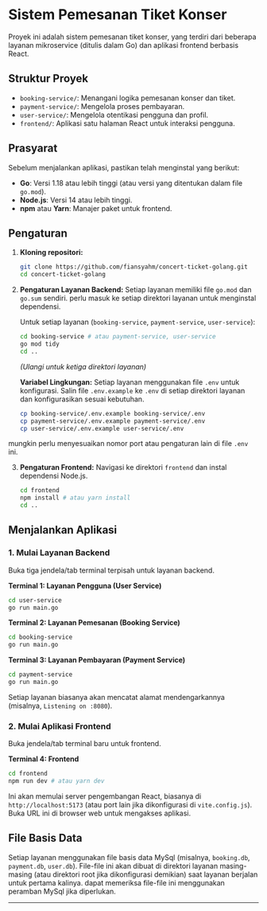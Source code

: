 # Sistem Pemesanan Tiket Konser

Proyek ini adalah sistem pemesanan tiket konser, yang terdiri dari beberapa layanan mikroservice (ditulis dalam Go) dan aplikasi frontend berbasis React.

## Struktur Proyek

-   `booking-service/`: Menangani logika pemesanan konser dan tiket.
-   `payment-service/`: Mengelola proses pembayaran.
-   `user-service/`: Mengelola otentikasi pengguna dan profil.
-   `frontend/`: Aplikasi satu halaman React untuk interaksi pengguna.

## Prasyarat

Sebelum menjalankan aplikasi, pastikan telah menginstal yang berikut:

-   **Go**: Versi 1.18 atau lebih tinggi (atau versi yang ditentukan dalam file `go.mod`).
-   **Node.js**: Versi 14 atau lebih tinggi.
-   **npm** atau **Yarn**: Manajer paket untuk frontend.

## Pengaturan

1.  **Kloning repositori:**
    ```bash
    git clone https://github.com/fiansyahm/concert-ticket-golang.git
    cd concert-ticket-golang
    ```

2.  **Pengaturan Layanan Backend:**
    Setiap layanan memiliki file `go.mod` dan `go.sum` sendiri. perlu masuk ke setiap direktori layanan untuk menginstal dependensi.

    Untuk setiap layanan (`booking-service`, `payment-service`, `user-service`):
    ```bash
    cd booking-service # atau payment-service, user-service
    go mod tidy
    cd ..
    ```
    *(Ulangi untuk ketiga direktori layanan)*

    **Variabel Lingkungan:**
    Setiap layanan menggunakan file `.env` untuk konfigurasi. Salin file `.env.example` ke `.env` di setiap direktori layanan dan konfigurasikan sesuai kebutuhan.

    ```bash
    cp booking-service/.env.example booking-service/.env
    cp payment-service/.env.example payment-service/.env
    cp user-service/.env.example user-service/.env
    ```
 mungkin perlu menyesuaikan nomor port atau pengaturan lain di file `.env` ini.

3.  **Pengaturan Frontend:**
    Navigasi ke direktori `frontend` dan instal dependensi Node.js.

    ```bash
    cd frontend
    npm install # atau yarn install
    cd ..
    ```

## Menjalankan Aplikasi

### 1. Mulai Layanan Backend

Buka tiga jendela/tab terminal terpisah untuk layanan backend.

**Terminal 1: Layanan Pengguna (User Service)**
```bash
cd user-service
go run main.go
```

**Terminal 2: Layanan Pemesanan (Booking Service)**
```bash
cd booking-service
go run main.go
```

**Terminal 3: Layanan Pembayaran (Payment Service)**
```bash
cd payment-service
go run main.go
```

Setiap layanan biasanya akan mencatat alamat mendengarkannya (misalnya, `Listening on :8080`).

### 2. Mulai Aplikasi Frontend

Buka jendela/tab terminal baru untuk frontend.

**Terminal 4: Frontend**
```bash
cd frontend
npm run dev # atau yarn dev
```

Ini akan memulai server pengembangan React, biasanya di `http://localhost:5173` (atau port lain jika dikonfigurasi di `vite.config.js`). Buka URL ini di browser web untuk mengakses aplikasi.

## File Basis Data

Setiap layanan menggunakan file basis data MySql (misalnya, `booking.db`, `payment.db`, `user.db`). File-file ini akan dibuat di direktori layanan masing-masing (atau direktori root jika dikonfigurasi demikian) saat layanan berjalan untuk pertama kalinya. dapat memeriksa file-file ini menggunakan peramban MySql jika diperlukan.

---